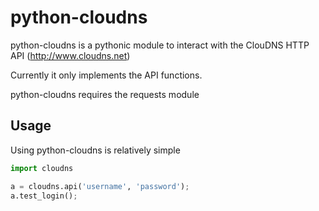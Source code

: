 python-cloudns
==============

python-cloudns is a pythonic module to interact with the ClouDNS HTTP API (http://www.cloudns.net)

Currently it only implements the API functions.

python-cloudns requires the requests module


## Usage

Using python-cloudns is relatively simple

```python
import cloudns

a = cloudns.api('username', 'password');
a.test_login();
```

